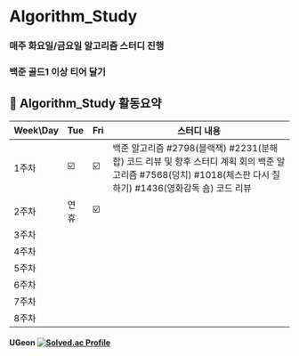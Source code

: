 # Algorithm_Study
### 매주 화요일/금요일 알고리즘 스터디 진행
### 백준 골드1 이상 티어 달기

##  🍎 Algorithm_Study 활동요약

| Week\Day | Tue | Fri |스터디 내용 |
| ------ | -- | -- |----------- |
| 1주차 | ☑️ | ☑️ | 백준 알고리즘 #2798(블랙잭) #2231(분해합) 코드 리뷰 및 향후 스터디 계획 회의 백준 알고리즘 #7568(덩치) #1018(체스판 다시 칠하기) #1436(영화감독 숌) 코드 리뷰|
| 2주차 | 연휴 | ☑️ |  |
| 3주차 |  |  |  |
| 4주차 |  |  |  |
| 5주차 |  |  |  |
| 6주차 |  |  |  |
| 7주차 |  |  |  |
| 8주차 |  |  |  |

#### UGeon [![Solved.ac Profile](http://mazassumnida.wtf/api/mini/generate_badge?boj=dnrjs8185)](https://solved.ac/dnrjs8185)
